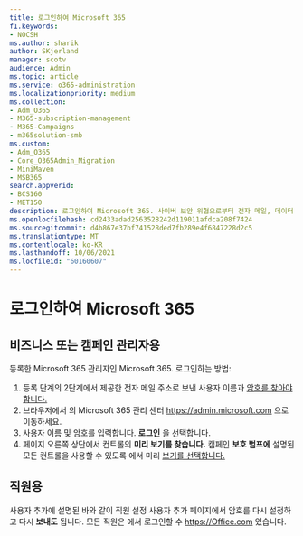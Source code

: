```yaml
---
title: 로그인하여 Microsoft 365
f1.keywords:
- NOCSH
ms.author: sharik
author: SKjerland
manager: scotv
audience: Admin
ms.topic: article
ms.service: o365-administration
ms.localizationpriority: medium
ms.collection:
- Adm_O365
- M365-subscription-management
- M365-Campaigns
- m365solution-smb
ms.custom:
- Adm_O365
- Core_O365Admin_Migration
- MiniMaven
- MSB365
search.appverid:
- BCS160
- MET150
description: 로그인하여 Microsoft 365. 사이버 보안 위협으로부터 전자 메일, 데이터 및 통신에 대한 비즈니스, 관행 또는 캠페인을 보호합니다.
ms.openlocfilehash: cd2433adad2563528242d119011afdca208f7424
ms.sourcegitcommit: d4b867e37bf741528ded7fb289e4f6847228d2c5
ms.translationtype: MT
ms.contentlocale: ko-KR
ms.lasthandoff: 10/06/2021
ms.locfileid: "60160607"
---
```

# <a name="sign-in-to-microsoft-365"></a>로그인하여 Microsoft 365

## <a name="for-business-or-campaign-admins"></a>비즈니스 또는 캠페인 관리자용

등록한 Microsoft 365 관리자인 Microsoft 365. 로그인하는 방법:

1. 등록 단계의 2단계에서 제공한 전자 메일 주소로 보낸 사용자 이름과 [암호를 찾아야 합니다.](m365-campaigns-sign-up.md#steps-to-sign-up)
2. 브라우저에서 의 Microsoft 365 관리 센터 <a href="https://go.microsoft.com/fwlink/p/?linkid=837890" target="_blank">https://admin.microsoft.com</a> 으로 이동하세요.
3. 사용자 이름 및 암호를 입력합니다. **로그인** 을 선택합니다.
4. 페이지 오른쪽 상단에서 컨트롤의 **미리 보기를 찾습니다.** 캠페인 **보호 범프에** 설명된 모든 컨트롤을 사용할 수 있도록 에서 미리 [보기를 선택합니다.](m365-campaigns-security-overview.md)

## <a name="for-staff"></a>직원용

사용자 추가에 설명된 바와 같이 직원 설정 사용자 추가 페이지에서 암호를 다시 설정하고 다시 **보내도** 됩니다. [](../admin/add-users/add-users.md?toc=%2fmicrosoft-365%2fcampaigns%2ftoc.json)
모든 직원은 에서 로그인할 수 <a href="https://office.com" target="_blank">https://Office.com</a> 있습니다.
